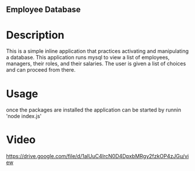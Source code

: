 ## Employee Database 

# Description
This is a simple inline application that practices activating and manipulating a database. This application runs mysql to view a list of employees, managers, their roles, and their salaries. The user is given a list of choices and can proceed from there.

# Usage
once the packages are installed the application can be started by runnin 'node index.js'

# Video 
https://drive.google.com/file/d/1alUuC4lrcN0D4DpxbMRgy2fzkOP4zJGu/view
